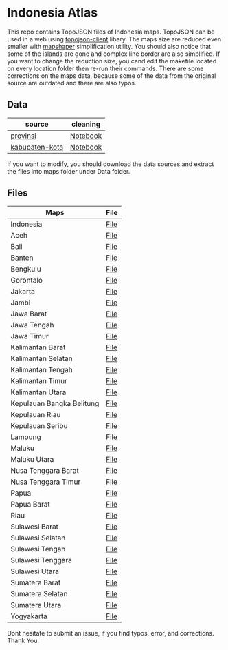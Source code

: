 # Indonesia Atlas

This repo contains TopoJSON files of Indonesia maps. TopoJSON can be used in a web using [topojson-client](https://github.com/topojson/topojson-client) libary. The maps size are reduced even smaller with [mapshaper](https://github.com/mbloch/mapshaper/) simplification utility. You should also notice that some of the islands are gone and complex line border are also simplified. If you want to change the reduction size, you cand edit the makefile located on every location folder then re-run their commands.
There are some corrections on the maps data, because some of the data from the original source are outdated and there are also typos.

## Data
| source | cleaning |
| ----------- | ---------- |
| [provinsi](http://www.diva-gis.org/gdata) | [Notebook](kabupaten-kota/Data/map_data_correction.ipynb)
| [kabupaten-kota](http://www.gispedia.com/2016/06/download-shp-indonesia-level-kota-kabupaten.html) | [Notebook](provinsi/Data/map_data_correction.ipynb)|

If you want to modify, you should download the data sources and extract the files into maps folder under Data folder.

## Files
| Maps | File |
| -------- | ---- |
| Indonesia |[File](provinsi/provinces-simplified-topo.json)|
| Aceh | [File](kabupaten-kota/Aceh/aceh-simplified-topo.json) |
| Bali | [File](kabupaten-kota/Bali/bali-simplified-topo.json) |
| Banten | [File](kabupaten-kota/Banten/banten-simplified-topo.json) |
| Bengkulu | [File](kabupaten-kota/Bengkulu/bengkulu-simplified-topo.json) |
| Gorontalo | [File](kabupaten-kota/Gorontalo/gorontalo-simplified-topo.json) |
| Jakarta | [File](kabupaten-kota/Jakarta/jakarta-simplified-topo.json) |
| Jambi | [File](kabupaten-kota/Jambi/jambi-simplified-topo.json) |
| Jawa Barat | [File](kabupaten-kota/Jawa%20Barat/jawa-barat-simplified-topo.json) |
| Jawa Tengah | [File](kabupaten-kota/Jawa%20Tengah/jawa-tengah-simplified-topo.json) |
| Jawa Timur | [File](kabupaten-kota/Jawa%20Timur/jawa-timur-simplified-topo.json) |
| Kalimantan Barat | [File](kabupaten-kota/Kalimantan%20Barat/kalimantan-barat-simplified-topo.json) |
| Kalimantan Selatan | [File](kabupaten-kota/Kalimantan%20Selatan/kalimantan-selatan-simplified-topo.json) |
| Kalimantan Tengah | [File](kabupaten-kota/Kalimantan%20Tengah/kalimantan-tengah-simplified-topo.json) |
| Kalimantan Timur | [File](kabupaten-kota/Kalimantan%20Timur/kalimantan-timur-simplified-topo.json) |
| Kalimantan Utara | [File](kabupaten-kota/Kalimantan%20Utara/kalimantan-utara-simplified-topo.json) |
| Kepulauan Bangka Belitung | [File](kabupaten-kota/Kepulauan%20Bangka%20Belitung/kepulauan-bangka-belitung-simplified-topo.json) |
| Kepulauan Riau | [File](kabupaten-kota/Kepulauan%20Riau/kepulauan-riau-simplified-topo.json) |
| Kepulauan Seribu | [File](kabupaten-kota/Jakarta/kepulauan-seribu-simplified-topo.json) |
| Lampung | [File](kabupaten-kota/Lampung/lampung-simplified-topo.json) |
| Maluku | [File](kabupaten-kota/Maluku/maluku-simplified-topo.json) |
| Maluku Utara | [File](kabupaten-kota/Maluku%20Utara/maluku-utara-simplified-topo.json) |
| Nusa Tenggara Barat | [File](kabupaten-kota/Nusa%20Tenggara%20Barat/nusa-tenggara-barat-simplified-topo.json) |
| Nusa Tenggara Timur | [File](kabupaten-kota/Nusa%20Tenggara%20Timur/nusa-tenggara-timur-simplified-topo.json) |
| Papua | [File](kabupaten-kota/Papua/papua-simplified-topo.json) |
| Papua Barat | [File](kabupaten-kota/Papua%20Barat/papua-barat-simplified-topo.json) |
| Riau | [File](kabupaten-kota/Riau/riau-simplified-topo.json) |
| Sulawesi Barat | [File](kabupaten-kota/Sulawesi%20Barat/sulawesi-barat-simplified-topo.json) |
| Sulawesi Selatan | [File](kabupaten-kota/Sulawesi%20Selatan/sulawesi-selatan-simplified-topo.json) |
| Sulawesi Tengah | [File](kabupaten-kota/Sulawesi%20Tengah/sulawesi-tengah-simplified-topo.json) |
| Sulawesi Tenggara | [File](kabupaten-kota/Sulawesi%20Tenggara/sulawesi-tenggara-simplified-topo.json) |
| Sulawesi Utara | [File](kabupaten-kota/Sulawesi%20Utara/sulawesi-utara-simplified-topo.json) |
| Sumatera Barat | [File](kabupaten-kota/Sumatera%20Barat/sumatera-barat-simplified-topo.json) |
| Sumatera Selatan | [File](kabupaten-kota/Sumatera%20Selatan/sumatera-selatan-simplified-topo.json) |
| Sumatera Utara | [File](kabupaten-kota/Sumatera%20Utara/sumatera-utara-simplified-topo.json) |
| Yogyakarta | [File](kabupaten-kota/Yogyakarta/yogyakarta-simplified-topo.json) |

Dont hesitate to submit an issue, if you find typos, error, and corrections. Thank You.
